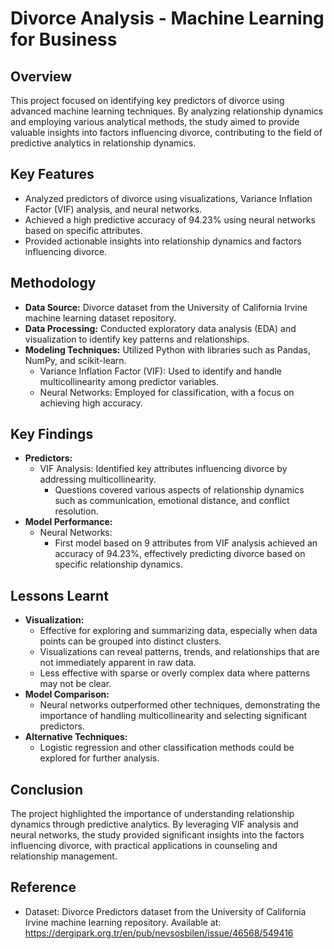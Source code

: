 # Divorce Analysis - Machine Learning for Business

## Overview
This project focused on identifying key predictors of divorce using advanced machine learning techniques. By analyzing relationship dynamics and employing various analytical methods, the study aimed to provide valuable insights into factors influencing divorce, contributing to the field of predictive analytics in relationship dynamics.

## Key Features
* Analyzed predictors of divorce using visualizations, Variance Inflation Factor (VIF) analysis, and neural networks.
* Achieved a high predictive accuracy of 94.23% using neural networks based on specific attributes.
* Provided actionable insights into relationship dynamics and factors influencing divorce.

## Methodology
* **Data Source:** Divorce dataset from the University of California Irvine machine learning dataset repository.
* **Data Processing:** Conducted exploratory data analysis (EDA) and visualization to identify key patterns and relationships.
* **Modeling Techniques:** Utilized Python with libraries such as Pandas, NumPy, and scikit-learn.
    * Variance Inflation Factor (VIF): Used to identify and handle multicollinearity among predictor variables.
    * Neural Networks: Employed for classification, with a focus on achieving high accuracy.

## Key Findings
* **Predictors:**
    * VIF Analysis: Identified key attributes influencing divorce by addressing multicollinearity.
        * Questions covered various aspects of relationship dynamics such as communication, emotional distance, and conflict resolution.
* **Model Performance:**
    * Neural Networks:
        * First model based on 9 attributes from VIF analysis achieved an accuracy of 94.23%, effectively predicting divorce based on specific relationship dynamics.

## Lessons Learnt
* **Visualization:**
    * Effective for exploring and summarizing data, especially when data points can be grouped into distinct clusters.
    * Visualizations can reveal patterns, trends, and relationships that are not immediately apparent in raw data.
    * Less effective with sparse or overly complex data where patterns may not be clear.
* **Model Comparison:**
    * Neural networks outperformed other techniques, demonstrating the importance of handling multicollinearity and selecting significant predictors.
* **Alternative Techniques:**
    * Logistic regression and other classification methods could be explored for further analysis.

## Conclusion
The project highlighted the importance of understanding relationship dynamics through predictive analytics. By leveraging VIF analysis and neural networks, the study provided significant insights into the factors influencing divorce, with practical applications in counseling and relationship management.

## Reference
* Dataset: Divorce Predictors dataset from the University of California Irvine machine learning repository. Available at: https://dergipark.org.tr/en/pub/nevsosbilen/issue/46568/549416
